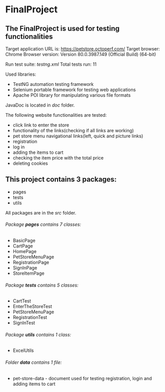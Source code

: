 # FinalProject

## The FinalProject is used for testing functionalities

Target application URL is: https://petstore.octoperf.com/
Target browser: Chrome
Browser version: Version 80.0.3987.149 (Official Build) (64-bit)

Run test suite: *testng.xml* Total tests run: 11

Used libraries:

- TestNG automation testing framework
- Selenium portable framework for testing web applications
- Apache POI library for manipulating various file formats

JavaDoc is located in *doc* folder.

The following website functionalities are tested:

- click link to enter the store
- functionality of the links(checking if all links are working)
- pet store menu navigational links(left, quick and picture links)
- registration
- log in
- adding the items to cart
- checking the item price with the total price
- deleting cookies


## This project contains 3 packages:
- pages
- tests
- utils

All packages are in the *src* folder.

###### Package **pages** contains 7 classes:
- BasicPage
- CartPage
- HomePage
- PetStoreMenuPage
- RegistrationPage
- SignInPage
- StoreItemPage


###### Package **tests** contains 5 classes:
- CartTest
- EnterTheStoreTest
- PetStoreMenuPage
- RegistrationTest
- SignInTest

###### Package **utils** contains 1 class:
- ExcelUtils

###### Folder **data** contains 1 file:
- pet-store-data - document used for testing registration, login and adding items to cart
